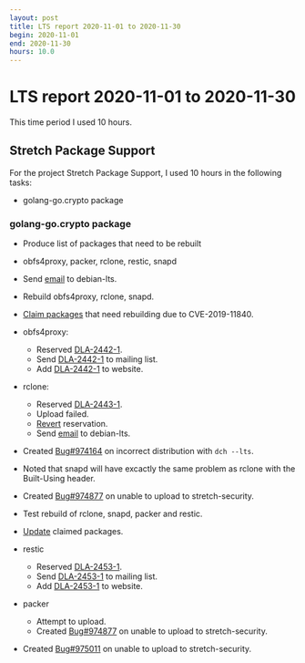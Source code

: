 ```yaml
---
layout: post
title: LTS report 2020-11-01 to 2020-11-30
begin: 2020-11-01
end: 2020-11-30
hours: 10.0
---
```


# LTS report 2020-11-01 to 2020-11-30

This time period I used 10 hours.

## Stretch Package Support
For the project Stretch Package Support, I used 10 hours in the following tasks:

* golang-go.crypto package

### golang-go.crypto package
* Produce list of packages that need to be rebuilt
* obfs4proxy, packer, rclone, restic, snapd
* Send [email](https://lists.debian.org/debian-lts/2020/11/msg00010.html) to debian-lts.
* Rebuild obfs4proxy, rclone, snapd.
* [Claim packages](https://salsa.debian.org/security-tracker-team/security-tracker/-/commit/b75dff7924271bb99ad118c8698855dcc0fe677e)
  that need rebuilding due to CVE-2019-11840.

* obfs4proxy:
  * Reserved [DLA-2442-1](https://salsa.debian.org/security-tracker-team/security-tracker/-/commit/df25f635e85b86a61736c5065766edf0fc984cee).
  * Send [DLA-2442-1](https://lists.debian.org/debian-lts-announce/2020/11/msg00016.html) to mailing list.
  * Add [DLA-2442-1](https://salsa.debian.org/webmaster-team/webwml/-/merge_requests/575) to website.

* rclone:
  * Reserved [DLA-2443-1](https://salsa.debian.org/security-tracker-team/security-tracker/-/commit/ed6f576768c3bae275adbbe8f95003cff174ef46).
  * Upload failed.
  * [Revert](https://salsa.debian.org/security-tracker-team/security-tracker/-/commit/8fd1ee862a2a62be4421687256fd67ff59c38dda) reservation.
  * Send [email](https://lists.debian.org/debian-lts/2020/11/msg00022.html) to debian-lts.
* Created [Bug#974164](https://bugs.debian.org/974164) on incorrect distribution with `dch --lts`.
* Noted that snapd will have excactly the same problem as rclone with the Built-Using header.
* Created [Bug#974877](https://bugs.debian.org/974877) on unable to upload to stretch-security.
* Test rebuild of rclone, snapd, packer and restic.
* [Update](https://salsa.debian.org/security-tracker-team/security-tracker/-/commit/1e90c1bc16d9bcc60968c09cec47b829734d400e)
claimed packages.
* restic
  * Reserved [DLA-2453-1](https://salsa.debian.org/security-tracker-team/security-tracker/-/commit/290be74606ed6fe88e581315ff5426d84a5c98f6).
  * Send [DLA-2453-1](https://lists.debian.org/debian-lts-announce/2020/11/msg00027.html) to mailing list.
  * Add [DLA-2453-1](https://salsa.debian.org/webmaster-team/webwml/-/merge_requests/577) to website.
* packer
  * Attempt to upload.
  * Created [Bug#974877](https://bugs.debian.org/974877) on unable to upload to stretch-security.
* Created [Bug#975011](https://bugs.debian.org/975011) on unable to upload to stretch-security.



